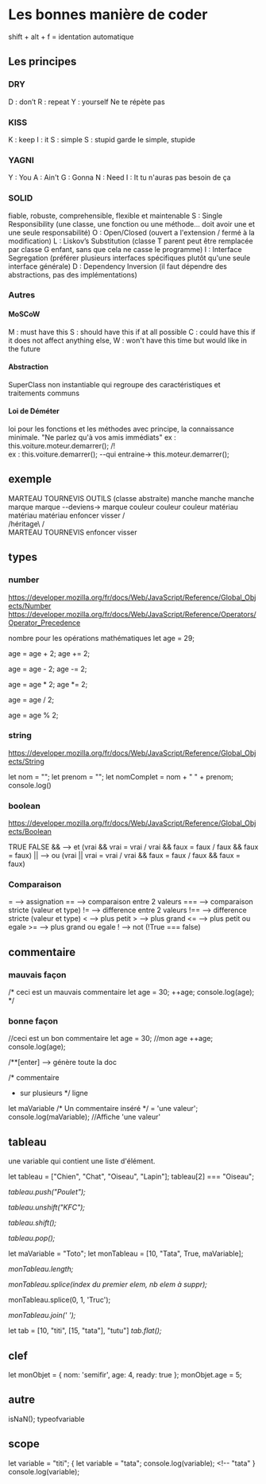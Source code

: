 # Les bonnes manière de coder

shift + alt + f = identation automatique

## Les principes

### DRY
D : don’t
R : repeat
Y : yourself
Ne te répète pas

### KISS
K : keep
I : it
S : simple
S : stupid
garde le simple, stupide

### YAGNI
Y : You
A : Ain't
G : Gonna
N : Need
I : It
tu n'auras pas besoin de ça

### SOLID
fiable, robuste, comprehensible, flexible et maintenable
S : Single Responsibility  (une classe, une fonction ou une méthode... doit avoir une et une seule responsabilité)
O : Open/Closed (ouvert a l'extension / fermé à la modification)
L : Liskov’s Substitution (classe T parent peut être remplacée par classe G enfant, sans que cela ne casse le programme)
I : Interface Segregation (préférer plusieurs interfaces spécifiques plutôt qu'une seule interface générale)
D : Dependency Inversion (il faut dépendre des abstractions, pas des implémentations)

### Autres

#### MoSCoW
M : must have this
S : should have this if at all possible
C : could have this if it does not affect anything else,
W : won't have this time but would like in the future

#### Abstraction
SuperClass non instantiable qui regroupe des caractéristiques et traitements communs

#### Loi de Déméter
loi pour les fonctions et les méthodes avec principe, la connaissance minimale.
"Ne parlez qu'à vos amis immédiats"
ex : this.voiture.moteur.demarrer(); /!\
ex : this.voiture.demarrer(); --qui entraine-> this.moteur.demarrer();

## exemple
MARTEAU         TOURNEVIS               OUTILS (classe abstraite)
manche          manche                  manche      
marque          marque     --deviens->  marque 
couleur         couleur                 couleur
matériau        matériau                matériau
enfoncer        visser                  /      \
                                       /héritage\ 
                                      /          \
                                   MARTEAU     TOURNEVIS
                                   enfoncer    visser

## types

### number

https://developer.mozilla.org/fr/docs/Web/JavaScript/Reference/Global_Objects/Number
https://developer.mozilla.org/fr/docs/Web/JavaScript/Reference/Operators/Operator_Precedence

nombre pour les opérations mathématiques
let age = 29;

age = age + 2; <!--- additions --->
age += 2;

age = age - 2; <!---soustractions --->
age -= 2;

age = age * 2; <!--- multiplications --->
age *= 2;

age = age / 2; <!--- divisions entiere / resultat : 14 --->

age = age % 2; <!--- modulo (reste de la divison) / resultat : 1 --->

### string

https://developer.mozilla.org/fr/docs/Web/JavaScript/Reference/Global_Objects/String

let nom = "";
let prenom = "";
let nomComplet = nom + " " + prenom;
console.log()

### boolean

https://developer.mozilla.org/fr/docs/Web/JavaScript/Reference/Global_Objects/Boolean

TRUE
FALSE
&&  --> et (vrai && vrai = vrai / vrai && faux = faux / faux && faux = faux)
||  --> ou (vrai || vrai = vrai / vrai && faux = faux / faux && faux = faux)

### Comparaison

=   --> assignation
==  --> comparaison entre 2 valeurs 
=== --> comparaison stricte (valeur et type)
!=  --> difference entre 2 valeurs 
!== --> difference stricte (valeur et type)
<   --> plus petit
\>  --> plus grand
<=  --> plus petit ou egale
\>= --> plus grand ou egale 
!   --> not (!True === false)

## commentaire

### mauvais façon

/* ceci est un mauvais commentaire <!-- code mort -->
let age = 30;
++age;
console.log(age);
*/

### bonne façon

//ceci est un bon commentaire
let age = 30; //mon age
++age;
console.log(age);

/**[enter] --> génère toute la doc

/* commentaire
* sur plusieurs
*/ ligne

let maVariable /* Un commentaire inséré */ = 'une valeur';
console.log(maVariable); //Affiche 'une valeur'

## tableau

une variable qui contient une liste d'élément.

let tableau = ["Chien", "Chat", "Oiseau", "Lapin"];
tableau[2] === "Oiseau";

*tableau.push("Poulet");* <!-- ["Chien", "Chat", "Oiseau", "Lapin", "Poulet"] -->

*tableau.unshift("KFC");* <!-- ["KFC", "Chien", "Chat", "Oiseau", "Lapin", "Poulet"] -->

*tableau.shift();* <!-- ["Chien", "Chat", "Oiseau", "Lapin", "Poulet"] -->

*tableau.pop();* <!-- ["Chien", "Chat", "Oiseau", "Lapin"] -->

let maVariable = "Toto";
let monTableau = [10, "Tata", True, maVariable];

*monTableau.length;* <!-- resultat 4 -->

*monTableau.splice(index du premier elem, nb elem à suppr);*

monTableau.splice(0, 1, 'Truc'); <!-- ['Truc', True, maVariable]; -->

*monTableau.join(' ');* <!-- Truc True maVariable -->

let tab = [10, "titi", [15, "tata"], "tutu"] 
*tab.flat();* <!-- [10, "titi", 15, "tata", "tutu"] -->

## clef

let monObjet = {
   nom: 'semifir',
   age: 4,
   ready: true
};
monObjet.age = 5; <!-- age === 5 -->

## autre

isNaN(); <!-- renvoie True pour savoir si ce n'est pas un nombre -->
typeofvariable <!-- donne le type de la variable -->

## scope

let variable = "titi";
{
   let variable = "tata";
   console.log(variable); <!-- "tata"
}
console.log(variable);
<!-- "titi" -->
